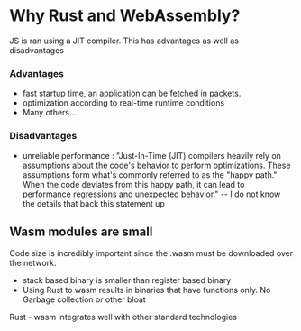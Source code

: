 # Why Rust and WebAssembly?

JS is ran using a JIT compiler. This has advantages as well as disadvantages    
### Advantages
- fast startup time, an application can be fetched in packets.
- optimization according to real-time runtime conditions
- Many others...

### Disadvantages
- unreliable performance : "Just-In-Time (JIT) compilers heavily rely on assumptions about the code's behavior to perform optimizations. These assumptions form what's commonly referred to as the "happy path." When the code deviates from this happy path, it can lead to performance regressions and unexpected behavior." -- I do not know the details that back this statement up


## Wasm modules are small
Code size is incredibly important since the .wasm must be downloaded over the network.  
- stack based binary is smaller than register based binary
- Using Rust to wasm results in binaries that have functions only. No Garbage collection or other bloat

Rust - wasm integrates well with other standard technologies 

